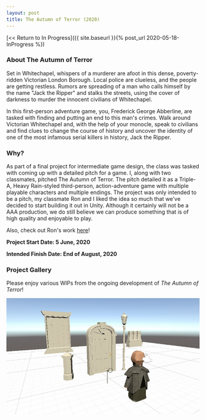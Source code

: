 ```yaml
---
layout: post
title: The Autumn of Terror (2020)
---
```



[<< Return to In Progress]({{ site.baseurl }}{% post_url 2020-05-18-InProgress %})

### **About The Autumn of Terror**
Set in Whitechapel, whispers of a murderer are afoot in this dense, poverty-ridden Victorian London Borough. Local police are clueless, and the people are getting restless. Rumors are spreading of a man who calls himself by the name "Jack the Ripper" and stalks the streets, using the cover of darkness to murder the innocent civilians of Whitechapel.  

In this first-person adventure game, you, Frederick George Abberline, are tasked with finding and putting an end to this man's crimes. Walk around Victorian Whitechapel and, with the help of your monocle, speak to civilians and find clues to change the course of history and uncover the identity of one of the most infamous serial killers in history, Jack the Ripper.


### **Why?**
As part of a final project for intermediate game design, the class was tasked with coming up with a detailed pitch for a game. I, along with two classmates, pitched The Autumn of Terror. The pitch detailed it as a Triple-A, Heavy Rain-styled third-person, action-adventure game with multiple playable characters and multiple endings. 
The project was only intended to be a pitch, my classmate Ron and I liked the idea so much that we've decided to start building it out in Unity. Although it certainly will not be a AAA production, we do still believe we can produce something that is of high quality and enjoyable to play. 

Also, check out Ron's work [here](https://ronojoymitra.itch.io/)!


**Project Start Date: 5 June, 2020**

**Intended Finish Date: End of August, 2020**


### **Project Gallery**

Please enjoy various WIPs from the ongoing development of _The Autumn of Terror_!

![Scenes from Japan](/assets/artwork/MyGames/AutumnOfTerror/AutumnOfTerror_WIP1.jpg)


